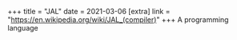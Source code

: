 +++
title = "JAL"
date = 2021-03-06
[extra]
link = "https://en.wikipedia.org/wiki/JAL_(compiler)"
+++
A programming language

